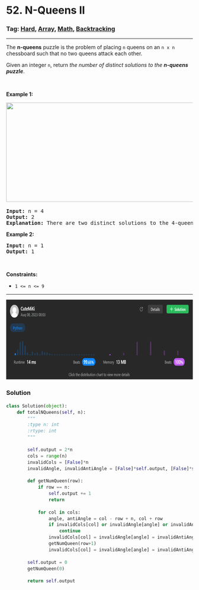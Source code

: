 # 52. N-Queens II
### Tag: [Hard](https://github.com/TheOnlyMiki/LeetCode-For-Fun/tree/main#hard-level), [Array](https://github.com/TheOnlyMiki/LeetCode-For-Fun/tree/main#array), [Math](https://github.com/TheOnlyMiki/LeetCode-For-Fun/tree/main#math), [Backtracking](https://github.com/TheOnlyMiki/LeetCode-For-Fun/tree/main#backtracking)
---
<div class="px-5 pt-4"><div class="flex"></div><div class="xFUwe" data-track-load="description_content"><p>The <strong>n-queens</strong> puzzle is the problem of placing <code>n</code> queens on an <code>n x n</code> chessboard such that no two queens attack each other.</p>

<p>Given an integer <code>n</code>, return <em>the number of distinct solutions to the&nbsp;<strong>n-queens puzzle</strong></em>.</p>

<p>&nbsp;</p>
<p><strong class="example">Example 1:</strong></p>
<img alt="" src="https://assets.leetcode.com/uploads/2020/11/13/queens.jpg" style="width: 600px; height: 268px;">
<pre><strong>Input:</strong> n = 4
<strong>Output:</strong> 2
<strong>Explanation:</strong> There are two distinct solutions to the 4-queens puzzle as shown.
</pre>

<p><strong class="example">Example 2:</strong></p>

<pre><strong>Input:</strong> n = 1
<strong>Output:</strong> 1
</pre>

<p>&nbsp;</p>
<p><strong>Constraints:</strong></p>

<ul>
	<li><code>1 &lt;= n &lt;= 9</code></li>
</ul>
</div></div>

---
<img src="Submit.png" width="700" height="215" />

### Solution

```python
class Solution(object):
    def totalNQueens(self, n):
        """
        :type n: int
        :rtype: int
        """

        self.output = 2*n
        cols = range(n)
        invalidCols = [False]*n
        invalidAngle, invalidAntiAngle = [False]*self.output, [False]*self.output

        def getNumQueen(row):
            if row == n:
                self.output += 1
                return

            for col in cols:
                angle, antiAngle = col - row + n, col + row
                if invalidCols[col] or invalidAngle[angle] or invalidAntiAngle[antiAngle]:
                    continue
                invalidCols[col] = invalidAngle[angle] = invalidAntiAngle[antiAngle] = True
                getNumQueen(row+1)
                invalidCols[col] = invalidAngle[angle] = invalidAntiAngle[antiAngle] = False

        self.output = 0
        getNumQueen(0)

        return self.output
```
